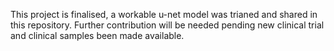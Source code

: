 This project is finalised, a workable u-net model was trianed and shared in this repository. Further contribution will be needed pending new clinical trial and clinical samples been made available.
